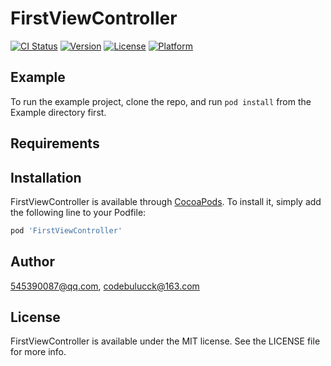 # FirstViewController

[![CI Status](https://img.shields.io/travis/545390087@qq.com/FirstViewController.svg?style=flat)](https://travis-ci.org/545390087@qq.com/FirstViewController)
[![Version](https://img.shields.io/cocoapods/v/FirstViewController.svg?style=flat)](https://cocoapods.org/pods/FirstViewController)
[![License](https://img.shields.io/cocoapods/l/FirstViewController.svg?style=flat)](https://cocoapods.org/pods/FirstViewController)
[![Platform](https://img.shields.io/cocoapods/p/FirstViewController.svg?style=flat)](https://cocoapods.org/pods/FirstViewController)

## Example

To run the example project, clone the repo, and run `pod install` from the Example directory first.

## Requirements

## Installation

FirstViewController is available through [CocoaPods](https://cocoapods.org). To install
it, simply add the following line to your Podfile:

```ruby
pod 'FirstViewController'
```

## Author

545390087@qq.com, codebulucck@163.com

## License

FirstViewController is available under the MIT license. See the LICENSE file for more info.
